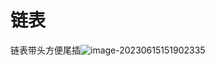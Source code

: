 # 链表

链表带头方便尾插![image-20230615151902335](C:\Users\14521\AppData\Roaming\Typora\typora-user-images\image-20230615151902335.png)

